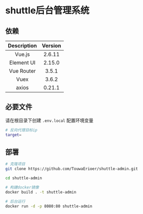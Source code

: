# shuttle后台管理系统

## 依赖

| Description | Version|
|  :----: | :----: |
| Vue.js | 2.6.11|
| Element UI | 2.15.0 |
| Vue Router | 3.5.1 |
| Vuex | 3.6.2 |
| axios | 0.21.1 |

## 必要文件
请在根目录下创建 `.env.local` 配置环境变量
```sh
# 反向代理目标ip
target=
```

## 部署

```sh
# 克隆项目
git clone https://github.com/TouwaErioer/shuttle-admin.git

cd shuttle-admin

# 构建docker镜像
docker build . -t shuttle-admin

# 后台运行
docker run -d -p 8080:80 shuttle-admin
```

